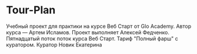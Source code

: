 # Tour-Plan
Учебный проект для практики на курсе Веб Старт от Glo Academy. Автор курса — Артем Исламов.
Проект выполняет
Алексей Федченко. Пятнадцатый поток поток курса Веб Старт. Тариф "Полный фарш" с куратором.
Куратор
Новик Екатерина